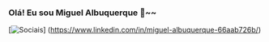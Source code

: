 ### Olá! Eu sou Miguel Albuquerque 👋~~

[![Sociais](https://img.shields.io/badge/LinkedIn-0077B5?style=for-the-badge&logo=linkedin&logoColor=white)] (https://www.linkedin.com/in/miguel-albuquerque-66aab726b/)

